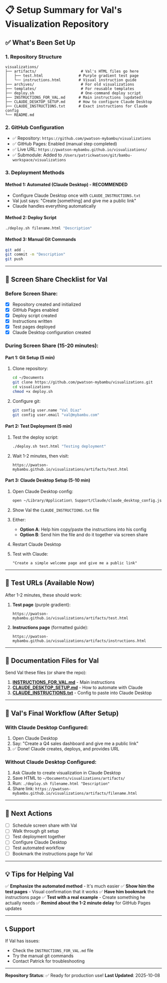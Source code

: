 # 📋 Setup Summary for Val's Visualization Repository

## ✅ What's Been Set Up

### 1. Repository Structure
```
visualizations/
├── artifacts/                    # Val's HTML files go here
│   ├── test.html                # Purple gradient test page
│   └── instructions.html        # Visual instruction guide
├── archives/                     # For old visualizations
├── templates/                    # For reusable templates
├── deploy.sh                     # One-command deploy script
├── INSTRUCTIONS_FOR_VAL.md      # Main instructions (updated)
├── CLAUDE_DESKTOP_SETUP.md      # How to configure Claude Desktop
├── CLAUDE_INSTRUCTIONS.txt      # Exact instructions for Claude config
└── README.md
```

### 2. GitHub Configuration
- ✅ Repository: `https://github.com/pwatson-mybambu/visualizations`
- ✅ GitHub Pages: Enabled (manual step completed)
- ✅ Live URL: `https://pwatson-mybambu.github.io/visualizations/`
- ✅ Submodule: Added to `/Users/patrickwatson/git/bambu-workspace/visualizations`

### 3. Deployment Methods

#### Method 1: Automated (Claude Desktop) - RECOMMENDED
- Configure Claude Desktop once with `CLAUDE_INSTRUCTIONS.txt`
- Val just says: "Create [something] and give me a public link"
- Claude handles everything automatically

#### Method 2: Deploy Script
```bash
./deploy.sh filename.html "Description"
```

#### Method 3: Manual Git Commands
```bash
git add .
git commit -m "Description"
git push
```

---

## 📅 Screen Share Checklist for Val

### Before Screen Share:
- [x] Repository created and initialized
- [x] GitHub Pages enabled
- [x] Deploy script created
- [x] Instructions written
- [x] Test pages deployed
- [x] Claude Desktop configuration created

### During Screen Share (15-20 minutes):

#### Part 1: Git Setup (5 min)
1. Clone repository:
   ```bash
   cd ~/Documents
   git clone https://github.com/pwatson-mybambu/visualizations.git
   cd visualizations
   chmod +x deploy.sh
   ```

2. Configure git:
   ```bash
   git config user.name "Val Diaz"
   git config user.email "val@mybambu.com"
   ```

#### Part 2: Test Deployment (5 min)
1. Test the deploy script:
   ```bash
   ./deploy.sh test.html "Testing deployment"
   ```

2. Wait 1-2 minutes, then visit:
   ```
   https://pwatson-mybambu.github.io/visualizations/artifacts/test.html
   ```

#### Part 3: Claude Desktop Setup (5-10 min)
1. Open Claude Desktop config:
   ```bash
   open ~/Library/Application\ Support/Claude/claude_desktop_config.json
   ```

2. Show Val the `CLAUDE_INSTRUCTIONS.txt` file

3. Either:
   - **Option A**: Help him copy/paste the instructions into his config
   - **Option B**: Send him the file and do it together via screen share

4. Restart Claude Desktop

5. Test with Claude:
   ```
   "Create a simple welcome page and give me a public link"
   ```

---

## 🔗 Test URLs (Available Now)

After 1-2 minutes, these should work:

1. **Test page** (purple gradient):
   ```
   https://pwatson-mybambu.github.io/visualizations/artifacts/test.html
   ```

2. **Instructions page** (formatted guide):
   ```
   https://pwatson-mybambu.github.io/visualizations/artifacts/instructions.html
   ```

---

## 📖 Documentation Files for Val

Send Val these files (or share the repo):

1. **[INSTRUCTIONS_FOR_VAL.md](INSTRUCTIONS_FOR_VAL.md)** - Main instructions
2. **[CLAUDE_DESKTOP_SETUP.md](CLAUDE_DESKTOP_SETUP.md)** - How to automate with Claude
3. **[CLAUDE_INSTRUCTIONS.txt](CLAUDE_INSTRUCTIONS.txt)** - Config to paste into Claude Desktop

---

## 🎯 Val's Final Workflow (After Setup)

### With Claude Desktop Configured:
1. Open Claude Desktop
2. Say: "Create a Q4 sales dashboard and give me a public link"
3. ✅ Done! Claude creates, deploys, and provides URL

### Without Claude Desktop Configured:
1. Ask Claude to create visualization in Claude Desktop
2. Save HTML to `~/Documents/visualizations/artifacts/`
3. Run: `./deploy.sh filename.html "Description"`
4. Share link: `https://pwatson-mybambu.github.io/visualizations/artifacts/filename.html`

---

## 🚀 Next Actions

- [ ] Schedule screen share with Val
- [ ] Walk through git setup
- [ ] Test deployment together
- [ ] Configure Claude Desktop
- [ ] Test automated workflow
- [ ] Bookmark the instructions page for Val

---

## 💡 Tips for Helping Val

✅ **Emphasize the automated method** - It's much easier
✅ **Show him the test pages** - Visual confirmation that it works
✅ **Have him bookmark** the instructions page
✅ **Test with a real example** - Create something he actually needs
✅ **Remind about the 1-2 minute delay** for GitHub Pages updates

---

## 📞 Support

If Val has issues:
- Check the `INSTRUCTIONS_FOR_VAL.md` file
- Try the manual git commands
- Contact Patrick for troubleshooting

---

**Repository Status**: ✅ Ready for production use!
**Last Updated**: 2025-10-08
